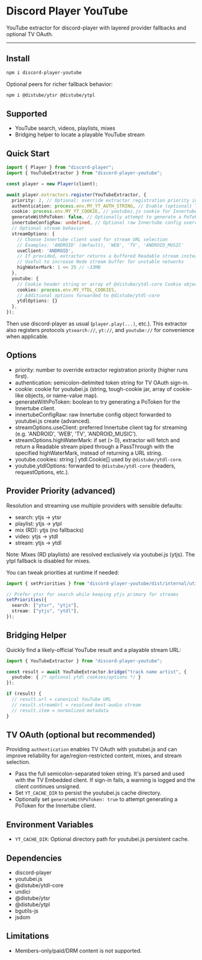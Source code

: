 # Discord Player YouTube

YouTube extractor for discord-player with layered provider fallbacks and optional TV OAuth.

---

## Install

```bash
npm i discord-player-youtube
```

Optional peers for richer fallback behavior:

```bash
npm i @distube/ytsr @distube/ytpl
```

## Supported

- YouTube search, videos, playlists, mixes
- Bridging helper to locate a playable YouTube stream

## Quick Start

```ts
import { Player } from "discord-player";
import { YouTubeExtractor } from "discord-player-youtube";

const player = new Player(client);

await player.extractors.register(YouTubeExtractor, {
  priority: 2, // Optional: override extractor registration priority in discord-player
  authentication: process.env.MY_YT_AUTH_STRING, // Enable (optional) TV OAuth sign-in for youtubei.js
  cookie: process.env.MY_YT_COOKIE, // youtubei.js cookie for Innertube
  generateWithPoToken: false, // Optionally attempt to generate a PoToken for Innertube
  innertubeConfigRaw: undefined, // Optional raw Innertube config override for youtubei.js
  // Optional stream behavior
  streamOptions: {
    // Choose Innertube client used for stream URL selection
    // Examples: 'ANDROID' (default), 'WEB', 'TV', 'ANDROID_MUSIC'
    useClient: 'ANDROID',
    // If provided, extractor returns a buffered Readable stream instead of URL
    // Useful to increase Node stream buffer for unstable networks
    highWaterMark: 1 << 25 // ~33MB
  },
  youtube: {
    // Cookie header string or array of @distube/ytdl-core Cookie objects
    cookies: process.env.MY_YTDL_COOKIES,
    // Additional options forwarded to @distube/ytdl-core
    ytdlOptions: {}
  },
});
```

Then use discord-player as usual (`player.play(...)`, etc.). This extractor also registers protocols `ytsearch://`, `yt://`, and `youtube://` for convenience when applicable.

## Options

- priority: number to override extractor registration priority (higher runs first).
- authentication: semicolon-delimited token string for TV OAuth sign-in.
- cookie: cookie for youtubei.js (string, tough-cookie jar, array of cookie-like objects, or name-value map).
- generateWithPoToken: boolean to try generating a PoToken for the Innertube client.
- innertubeConfigRaw: raw Innertube config object forwarded to youtubei.js create (advanced).
- streamOptions.useClient: preferred Innertube client tag for streaming (e.g. 'ANDROID', 'WEB', 'TV', 'ANDROID_MUSIC').
- streamOptions.highWaterMark: if set (> 0), extractor will fetch and return a Readable stream piped through a PassThrough
  with the specified highWaterMark, instead of returning a URL string.
- youtube.cookies: string | ytdl.Cookie[] used by `@distube/ytdl-core`.
- youtube.ytdlOptions: forwarded to `@distube/ytdl-core` (headers, requestOptions, etc.).

## Provider Priority (advanced)

Resolution and streaming use multiple providers with sensible defaults:

- search: ytjs -> ytsr
- playlist: ytjs -> ytpl
- mix (RD): ytjs (no fallbacks)
- video: ytjs -> ytdl
- stream: ytjs -> ytdl

Note: Mixes (RD playlists) are resolved exclusively via youtubei.js (ytjs). The ytpl fallback is disabled for mixes.

You can tweak priorities at runtime if needed:

```ts
import { setPriorities } from "discord-player-youtube/dist/internal/utils.js";

// Prefer ytsr for search while keeping ytjs primary for streams
setPriorities({
  search: ["ytsr", "ytjs"],
  stream: ["ytjs", "ytdl"],
});
```

## Bridging Helper

Quickly find a likely-official YouTube result and a playable stream URL:

```ts
import { YouTubeExtractor } from "discord-player-youtube";

const result = await YouTubeExtractor.bridge("track name artist", {
  youtube: { /* optional ytdl cookies/options */ }
});

if (result) {
  // result.url = canonical YouTube URL
  // result.streamUrl = resolved best-audio stream
  // result.item = normalized metadata
}
```

## TV OAuth (optional but recommended)

Providing `authentication` enables TV OAuth with youtubei.js and can improve reliability for age/region-restricted content, mixes, and stream selection.

- Pass the full semicolon-separated token string. It's parsed and used with the TV Embedded client. If sign-in fails, a warning is logged and the client continues unsigned.
- Set `YT_CACHE_DIR` to persist the youtubei.js cache directory.
- Optionally set `generateWithPoToken: true` to attempt generating a PoToken for the Innertube client.

## Environment Variables

- `YT_CACHE_DIR`: Optional directory path for youtubei.js persistent cache.

## Dependencies

- discord-player
- youtubei.js
- @distube/ytdl-core
- undici
- @distube/ytsr
- @distube/ytpl
- bgutils-js
- jsdom

## Limitations

- Members-only/paid/DRM content is not supported.
